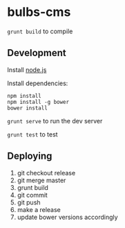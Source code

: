 bulbs-cms
=========

`grunt build` to compile

Development
-----------

Install [node.js](http://nodejs.org/download/)

Install dependencies:

    npm install
    npm install -g bower
    bower install

`grunt serve` to run the dev server

`grunt test` to test

Deploying
---------

1. git checkout release
2. git merge master
3. grunt build
4. git commit
5. git push
6. make a release
7. update bower versions accordingly
